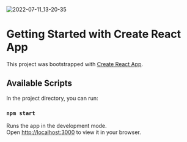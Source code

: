 
![2022-07-11_13-20-35](https://user-images.githubusercontent.com/81830567/178243854-7a46fec3-d6be-4298-bbb2-0f6f74a8bdfb.png)


# Getting Started with Create React App

This project was bootstrapped with [Create React App](https://github.com/facebook/create-react-app).

## Available Scripts

In the project directory, you can run:

### `npm start`

Runs the app in the development mode.\
Open [http://localhost:3000](http://localhost:3000) to view it in your browser.
